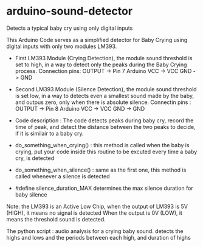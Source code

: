 # arduino-sound-detector
Detects a typical baby cry using only digital inputs


 This Arduino Code serves as a simplified detector for Baby Crying using digital 
 inputs with only two modules LM393.

 - First LM393 Module (Crying Detection), the module sound threshold is set 
     to high, in a way to detect only the peaks during the Baby Crying process.
     Connection pins:
     OUTPUT -> Pin 7 Arduino
     VCC -> VCC
     GND -> GND

 - Second LM393 Module (Silence Detection), the module sound threshold is set low,
     in a way to detects even a smallest sound made by the baby, and outpus zero, 
     only when there is absolute silence.
      Connectin pins :
     OUTPUT -> Pin 8 Arduino
     VCC -> VCC
     GND -> GND

 - Code description :
     The code detects peaks during baby cry, record the time of peak, and detect the
     distance between the two peaks to decide, if it is similair to a baby cry.

 - do_something_when_crying() : this method is called when the baby is crying,
     put your code inside this routine to be excuted every time a baby cry,
     is detected

 - do_something_when_silence() : same as the first one, this method is called
     whenever a silence is detected

 - #define silence_duration_MAX  determines the max silence duration for baby silence

Note: the LM393 is an Active Low Chip, when the output of LM393 is 5V (HIGH), it means
        no signal is detected When the output is 0V (LOW), it means the threshold 
        sound is detected.

The python script : audio analysis for a crying baby sound. detects the highs and lows
                    and the periods between each high, and duration of highs


